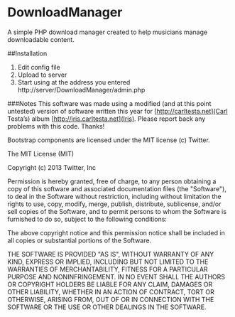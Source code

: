 DownloadManager
===============

A simple PHP download manager created to help musicians manage downloadable content.

##Installation
1. Edit config file
2. Upload to server
3. Start using at the address you entered http://server/DownloadManager/admin.php

###Notes
This software was made using a modified (and at this point untested) version of software written this year for [http://carltesta.net](Carl Testa’s) album [http://iris.carltesta.net](Iris). Please report back any problems with this code. Thanks!

Bootstrap components are licensed under the MIT license (c) Twitter.

The MIT License (MIT)

Copyright (c) 2013 Twitter, Inc

Permission is hereby granted, free of charge, to any person obtaining a copy of this software and associated documentation files (the "Software"), to deal in the Software without restriction, including without limitation the rights to use, copy, modify, merge, publish, distribute, sublicense, and/or sell copies of the Software, and to permit persons to whom the Software is furnished to do so, subject to the following conditions:

The above copyright notice and this permission notice shall be included in all copies or substantial portions of the Software.

THE SOFTWARE IS PROVIDED "AS IS", WITHOUT WARRANTY OF ANY KIND, EXPRESS OR IMPLIED, INCLUDING BUT NOT LIMITED TO THE WARRANTIES OF MERCHANTABILITY, FITNESS FOR A PARTICULAR PURPOSE AND NONINFRINGEMENT. IN NO EVENT SHALL THE AUTHORS OR COPYRIGHT HOLDERS BE LIABLE FOR ANY CLAIM, DAMAGES OR OTHER LIABILITY, WHETHER IN AN ACTION OF CONTRACT, TORT OR OTHERWISE, ARISING FROM, OUT OF OR IN CONNECTION WITH THE SOFTWARE OR THE USE OR OTHER DEALINGS IN THE SOFTWARE.